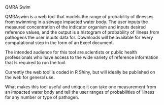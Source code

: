 QMRA Swim


QMRAswim is a web tool that models the range of probability of illnesses from swimming in a sewage impacted water body. The user inputs the measured concentration of the indicator organism and inputs desired reference values, and the output is a histogram of probability of illness from pathogens the user inputs data for. Downloads will be available for every computational step in the form of an Excel document.

The intended audience for this tool are scientists or public health professionals who have access to the wide variety of reference information that is required to run the tool. 

Currently the web tool is coded in R Shiny, but will ideally be published on the web for general use.

What makes this tool useful and unique it can take one measurement from an impacted water body and tell the user ranges of probabilities of illness for any number or type of pathogen.
